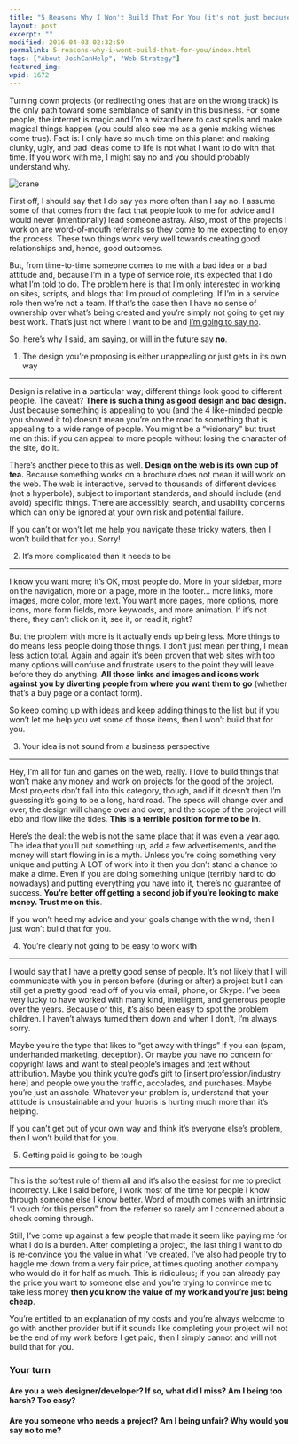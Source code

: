 ```yaml
---
title: "5 Reasons Why I Won't Build That For You (it's not just because I said so)"
layout: post
excerpt: ""
modified: 2016-04-03 02:32:59
permalink: 5-reasons-why-i-wont-build-that-for-you/index.html
tags: ["About JoshCanHelp", "Web Strategy"]
featured_img: 
wpid: 1672
---
```



Turning down projects (or redirecting ones that are on the wrong track) is the only path toward some semblance of sanity in this business. For some people, the internet is magic and I’m a wizard here to cast spells and make magical things happen (you could also see me as a genie making wishes come true). Fact is: I only have so much time on this planet and making clunky, ugly, and bad ideas come to life is not what I want to do with that time. If you work with me, I might say no and you should probably understand why.

![](/_images/2010/08/crane.jpg "crane")

First off, I should say that I do say yes more often than I say no. I assume some of that comes from the fact that people look to me for advice and I would never (intentionally) lead someone astray. Also, most of the projects I work on are word-of-mouth referrals so they come to me expecting to enjoy the process. These two things work very well towards creating good relationships and, hence, good outcomes.

But, from time-to-time someone comes to me with a bad idea or a bad attitude and, because I’m in a type of service role, it’s expected that I do what I’m told to do. The problem here is that I’m only interested in working on sites, scripts, and blogs that I’m proud of completing. If I’m in a service role then we’re not a team. If that’s the case then I have no sense of ownership over what’s being created and you’re simply not going to get my best work. That’s just not where I want to be and [I’m going to say no](http://www.alistapart.com/articles/no-one-nos-learning-to-say-no-to-bad-ideas/).

So, here’s why I said, am saying, or will in the future say **no**.

1) The design you’re proposing is either unappealing or just gets in its own way
--------------------------------------------------------------------------------

Design is relative in a particular way; different things look good to different people. The caveat? **There is such a thing as good design and bad design.** Just because something is appealing to you (and the 4 like-minded people you showed it to) doesn’t mean you’re on the road to something that is appealing to a wide range of people. You might be a “visionary” but trust me on this: if you can appeal to more people without losing the character of the site, do it.

There’s another piece to this as well. **Design on the web is its own cup of tea.** Because something works on a brochure does not mean it will work on the web. The web is interactive, served to thousands of different devices (not a hyperbole), subject to important standards, and should include (and avoid) specific things. There are accessibly, search, and usability concerns which can only be ignored at your own risk and potential failure.

If you can’t or won’t let me help you navigate these tricky waters, then I won’t build that for you. Sorry!

2) It’s more complicated than it needs to be
--------------------------------------------

I know you want more; it’s OK, most people do. More in your sidebar, more on the navigation, more on a page, more in the footer… more links, more images, more color, more text. You want more pages, more options, more icons, more form fields, more keywords, and more animation. If it’s not there, they can’t click on it, see it, or read it, right?

But the problem with more is it actually ends up being less. More things to do means less people doing those things. I don’t just mean per thing, I mean less action total. [Again](http://news.bbc.co.uk/2/hi/technology/7417496.stm) and [again](http://www.fourhourworkweek.com/blog/2009/08/12/google-website-optimizer-case-study/) it’s been proven that web sites with too many options will confuse and frustrate users to the point they will leave before they do anything. **All those links and images and icons work against you by diverting people from where you want them to go** (whether that’s a buy page or a contact form).

So keep coming up with ideas and keep adding things to the list but if you won’t let me help you vet some of those items, then I won’t build that for you.

3) Your idea is not sound from a business perspective
-----------------------------------------------------

Hey, I’m all for fun and games on the web, really. I love to build things that won’t make any money and work on projects for the good of the project. Most projects don’t fall into this category, though, and if it doesn’t then I’m guessing it’s going to be a long, hard road. The specs will change over and over, the design will change over and over, and the scope of the project will ebb and flow like the tides. **This is a terrible position for me to be in**.

Here’s the deal: the web is not the same place that it was even a year ago. The idea that you’ll put something up, add a few advertisements, and the money will start flowing in is a myth. Unless you’re doing something very unique and putting A LOT of work into it then you don’t stand a chance to make a dime. Even if you are doing something unique (terribly hard to do nowadays) and putting everything you have into it, there’s no guarantee of success. **You’re better off getting a second job if you’re looking to make money. Trust me on this**.

If you won’t heed my advice and your goals change with the wind, then I just won’t build that for you.

4) You’re clearly not going to be easy to work with
---------------------------------------------------

I would say that I have a pretty good sense of people. It’s not likely that I will communicate with you in person before (during or after) a project but I can still get a pretty good read off of you via email, phone, or Skype. I’ve been very lucky to have worked with many kind, intelligent, and generous people over the years. Because of this, it’s also been easy to spot the problem children. I haven’t always turned them down and when I don’t, I’m always sorry.

Maybe you’re the type that likes to “get away with things” if you can (spam, underhanded marketing, deception). Or maybe you have no concern for copyright laws and want to steal people’s images and text without attribution. Maybe you think you’re god’s gift to \[insert profession/industry here\] and people owe you the traffic, accolades, and purchases. Maybe you’re just an asshole. Whatever your problem is, understand that your attitude is unsustainable and your hubris is hurting much more than it’s helping.

If you can’t get out of your own way and think it’s everyone else’s problem, then I won’t build that for you.

5) Getting paid is going to be tough
------------------------------------

This is the softest rule of them all and it’s also the easiest for me to predict incorrectly. Like I said before, I work most of the time for people I know through someone else I know better. Word of mouth comes with an intrinsic “I vouch for this person” from the referrer so rarely am I concerned about a check coming through.

Still, I’ve come up against a few people that made it seem like paying me for what I do is a burden. After completing a project, the last thing I want to do is re-convince you the value in what I’ve created. I’ve also had people try to haggle me down from a very fair price, at times quoting another company who would do it for half as much. This is ridiculous; if you can already pay the price you want to someone else and you’re trying to convince me to take less money **then you know the value of my work and you’re just being cheap**.

You’re entitled to an explanation of my costs and you’re always welcome to go with another provider but if it sounds like completing your project will not be the end of my work before I get paid, then I simply cannot and will not build that for you.

### Your turn

#### Are you a web designer/developer? If so, what did I miss? Am I being too harsh? Too easy?

#### Are you someone who needs a project? Am I being unfair? Why would you say no to me?
